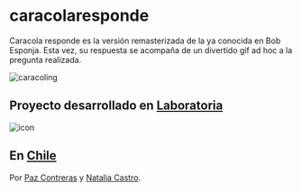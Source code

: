 # caracolaresponde

Caracola responde es la versión remasterizada de la ya conocida en Bob Esponja. Esta vez, su respuesta se acompaña de un divertido gif ad hoc a la pregunta realizada.

![caracoling](https://user-images.githubusercontent.com/32301181/37878799-da936f50-3044-11e8-92db-c8a8608ea047.png)

## Proyecto desarrollado en [Laboratoria](http://laboratoria.la)

![icon](assets/img/favicon-32x32.png)

## En  [Chile](http://chile.com)

Por [Paz Contreras](https://github.com/PazAutumn) y [Natalia Castro](https://github.com/NatyNatur).

